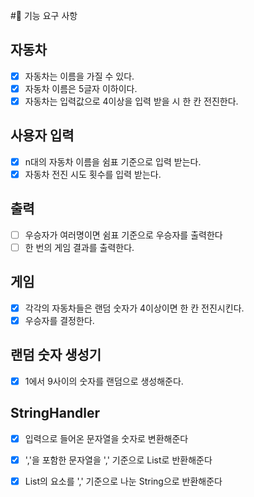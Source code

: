 #🚀 기능 요구 사항

## 자동차
- [x] 자동차는 이름을 가질 수 있다.
- [x] 자동차 이름은 5글자 이하이다.
- [x] 자동차는 입력값으로 4이상을 입력 받을 시 한 칸 전진한다.

## 사용자 입력
- [x] n대의 자동차 이름을 쉼표 기준으로 입력 받는다.
- [x] 자동차 전진 시도 횟수를 입력 받는다.

## 출력
- [ ] 우승자가 여러명이면 쉼표 기준으로 우승자를 출력한다
- [ ] 한 번의 게임 결과를 출력한다.

## 게임 
- [x] 각각의 자동차들은 랜덤 숫자가 4이상이면 한 칸 전진시킨다.
- [x] 우승자를 결정한다.

## 랜덤 숫자 생성기
- [x] 1에서 9사이의 숫자를 랜덤으로 생성해준다.

## StringHandler
- [x] 입력으로 들어온 문자열을 숫자로 변환해준다 
- [x] ','을 포함한 문자열을 ',' 기준으로 List로 반환해준다
- [x] List의 요소를 ',' 기준으로 나눈 String으로 반환해준다


